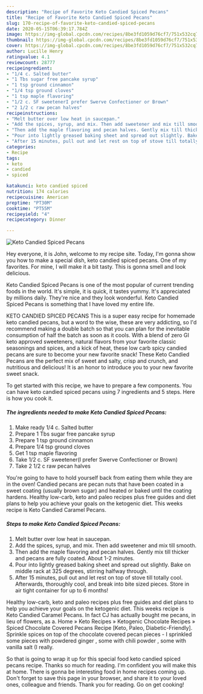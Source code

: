 ```yaml
---
description: "Recipe of Favorite Keto Candied Spiced Pecans"
title: "Recipe of Favorite Keto Candied Spiced Pecans"
slug: 170-recipe-of-favorite-keto-candied-spiced-pecans
date: 2020-05-15T06:39:17.784Z
image: https://img-global.cpcdn.com/recipes/8be3fd1059d76cf7/751x532cq70/keto-candied-spiced-pecans-recipe-main-photo.jpg
thumbnail: https://img-global.cpcdn.com/recipes/8be3fd1059d76cf7/751x532cq70/keto-candied-spiced-pecans-recipe-main-photo.jpg
cover: https://img-global.cpcdn.com/recipes/8be3fd1059d76cf7/751x532cq70/keto-candied-spiced-pecans-recipe-main-photo.jpg
author: Lucille Henry
ratingvalue: 4.1
reviewcount: 28777
recipeingredient:
- "1/4 c. Salted butter"
- "1 Tbs sugar free pancake syrup"
- "1 tsp ground cinnamon"
- "1/4 tsp ground cloves"
- "1 tsp maple flavoring"
- "1/2 c. SF sweetenerI prefer Swerve Confectioner or Brown"
- "2 1/2 c raw pecan halves"
recipeinstructions:
- "Melt butter over low heat in saucepan."
- "Add the spices, syrup, and mix. Then add sweetener and mix till smooth."
- "Then add the maple flavoring and pecan halves. Gently mix till thicker and pecans are fully coated. About 1-2 minutes."
- "Pour into lightly greased baking sheet and spread out slightly. Bake on middle rack at 325 degrees, stirring halfway through."
- "After 15 minutes, pull out and let rest on top of stove till totally cool. Afterwards, thoroughly cool, and break into bite sized pieces. Store in air tight container for up to 6 months!"
categories:
- Recipe
tags:
- keto
- candied
- spiced

katakunci: keto candied spiced 
nutrition: 174 calories
recipecuisine: American
preptime: "PT30M"
cooktime: "PT55M"
recipeyield: "4"
recipecategory: Dinner

---
```



![Keto Candied Spiced Pecans](https://img-global.cpcdn.com/recipes/8be3fd1059d76cf7/751x532cq70/keto-candied-spiced-pecans-recipe-main-photo.jpg)

Hey everyone, it is John, welcome to my recipe site. Today, I'm gonna show you how to make a special dish, keto candied spiced pecans. One of my favorites. For mine, I will make it a bit tasty. This is gonna smell and look delicious.

Keto Candied Spiced Pecans is one of the most popular of current trending foods in the world. It's simple, it is quick, it tastes yummy. It's appreciated by millions daily. They're nice and they look wonderful. Keto Candied Spiced Pecans is something that I have loved my entire life.

KETO CANDIED SPICED PECANS This is a super easy recipe for homemade keto candied pecans, but a word to the wise, these are very addicting, so I&#39;d recommend making a double batch so that you can plan for the inevitable consumption of half the batch as soon as it cools. With a blend of zero GI keto approved sweeteners, natural flavors from your favorite classic seasonings and spices, and a kick of heat, these low carb spicy candied pecans are sure to become your new favorite snack! These Keto Candied Pecans are the perfect mix of sweet and salty, crisp and crunch, and nutritious and delicious! It is an honor to introduce you to your new favorite sweet snack.


To get started with this recipe, we have to prepare a few components. You can have keto candied spiced pecans using 7 ingredients and 5 steps. Here is how you cook it.

<!--inarticleads1-->

##### The ingredients needed to make Keto Candied Spiced Pecans:

1. Make ready 1/4 c. Salted butter
1. Prepare 1 Tbs sugar free pancake syrup
1. Prepare 1 tsp ground cinnamon
1. Prepare 1/4 tsp ground cloves
1. Get 1 tsp maple flavoring
1. Take 1/2 c. SF sweetener(I prefer Swerve Confectioner or Brown)
1. Take 2 1/2 c raw pecan halves


You&#39;re going to have to hold yourself back from eating them while they are in the oven! Candied pecans are pecan nuts that have been coated in a sweet coating (usually brown sugar) and heated or baked until the coating hardens. Healthy low-carb, keto and paleo recipes plus free guides and diet plans to help you achieve your goals on the ketogenic diet. This weeks recipe is Keto Candied Caramel Pecans. 

<!--inarticleads2-->

##### Steps to make Keto Candied Spiced Pecans:

1. Melt butter over low heat in saucepan.
1. Add the spices, syrup, and mix. Then add sweetener and mix till smooth.
1. Then add the maple flavoring and pecan halves. Gently mix till thicker and pecans are fully coated. About 1-2 minutes.
1. Pour into lightly greased baking sheet and spread out slightly. Bake on middle rack at 325 degrees, stirring halfway through.
1. After 15 minutes, pull out and let rest on top of stove till totally cool. Afterwards, thoroughly cool, and break into bite sized pieces. Store in air tight container for up to 6 months!


Healthy low-carb, keto and paleo recipes plus free guides and diet plans to help you achieve your goals on the ketogenic diet. This weeks recipe is Keto Candied Caramel Pecans. In fact CJ has actually bought me pecans, in lieu of flowers, as a. Home » Keto Recipes » Ketogenic Chocolate Recipes » Spiced Chocolate Covered Pecans Recipe [Keto, Paleo, Diabetic-Friendly]. Sprinkle spices on top of the chocolate covered pecan pieces - I sprinkled some pieces with powdered ginger , some with chili powder , some with vanilla salt (I really. 

So that is going to wrap it up for this special food keto candied spiced pecans recipe. Thanks so much for reading. I'm confident you will make this at home. There is gonna be interesting food in home recipes coming up. Don't forget to save this page in your browser, and share it to your loved ones, colleague and friends. Thank you for reading. Go on get cooking!
